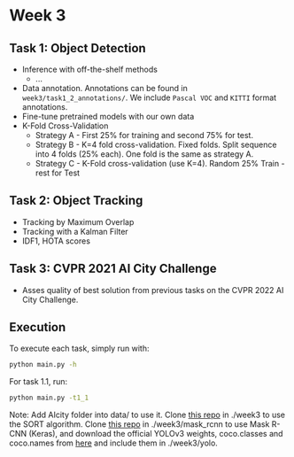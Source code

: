 # Week 3


## Task 1: Object Detection
+ Inference with off-the-shelf methods
   + ...
+ Data annotation. Annotations can be found in `week3/task1_2_annotations/`. We include `Pascal VOC` and `KITTI` format annotations.
+ Fine-tune pretrained models with our own data
+ K-Fold Cross-Validation
   + Strategy A - First 25% for training and second 75% for test.
   + Strategy B - K=4 fold cross-validation. Fixed folds. Split sequence into 4 folds (25% each). One fold is the same as strategy A.
   + Strategy C - K-Fold cross-validation (use K=4). Random 25% Train - rest for Test


## Task 2: Object Tracking
+ Tracking by Maximum Overlap
+ Tracking with a Kalman Filter
+ IDF1, HOTA scores


## Task 3: CVPR 2021 AI City Challenge
+ Asses quality of best solution from previous tasks on the CVPR 2022 AI City Challenge.


## Execution
 
To execute each task, simply run with:

```bash
python main.py -h
```

For task 1.1, run:

```bash
python main.py -t1_1
```

Note: Add AIcity folder into data/ to use it. Clone [this repo](https://github.com/abewley/sort) in ./week3 to use the SORT algorithm. Clone [this repo](https://github.com/matterport/Mask_RCNN) in ./week3/mask_rcnn to use Mask R-CNN (Keras), and download the official YOLOv3 weights, coco.classes and coco.names from [here](https://pjreddie.com/darknet/yolo/) and include them in ./week3/yolo.
